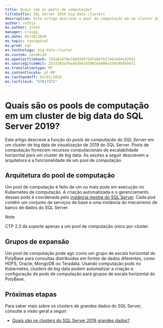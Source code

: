 ```yaml
---
title: Quais são os pools de computação?
titleSuffix: SQL Server 2019 big data clusters
description: Este artigo descreve o pool de computação em um cluster de big data do SQL Server 2019 (visualização).
author: rothja
ms.author: jroth
manager: craigg
ms.date: 02/28/2019
ms.topic: conceptual
ms.prod: sql
ms.technology: big-data-cluster
ms.custom: seodec18
ms.openlocfilehash: 7d5a81479e798d3d97547eb67b17e62444cd2941
ms.sourcegitcommit: 2533383a7baa03b62430018a006a339c0bd69af2
ms.translationtype: MT
ms.contentlocale: pt-BR
ms.lasthandoff: 03/01/2019
ms.locfileid: "57017572"
---
```

# <a name="what-are-compute-pools-in-a-sql-server-2019-big-data-cluster"></a>Quais são os pools de computação em um cluster de big data do SQL Server 2019?

Este artigo descreve a função do *pools de computação do SQL Server* em um cluster de big data de visualização de 2019 do SQL Server. Pools de computação fornecem recursos computacionais de escalabilidade horizontal para um cluster de big data. As seções a seguir descrevem a arquitetura e a funcionalidade de um pool de computação.

## <a name="compute-pool-architecture"></a>Arquitetura do pool de computação

Um pool de computação é feito de um ou mais pods em execução no Kubernetes de computação. A criação automatizada e o gerenciamento desses pods é coordenada pelo [instância mestre do SQL Server](concept-master-instance.md). Cada pod contém um conjunto de serviços de base e uma instância do mecanismo de banco de dados do SQL Server.

> [!NOTE]
> CTP 2.3 dá suporte apenas a um pool de computação único por cluster.

## <a name="scale-out-groups"></a>Grupos de expansão

Um pool de computação pode agir como um grupo de escala horizontal do PolyBase para consultas distribuídas em fontes de dados diferentes, como HDFS, Oracle, MongoDB ou Teradata. Usando computação pods no Kubernetes, clusters de big data podem automatizar a criação e configuração de pods de computação para grupos de escala horizontal do PolyBase.

## <a name="next-steps"></a>Próximas etapas

Para saber mais sobre os clusters de grandes dados do SQL Server, consulte a visão geral a seguir:

- [Quais são os clusters do SQL Server 2019 grandes dados?](big-data-cluster-overview.md)
